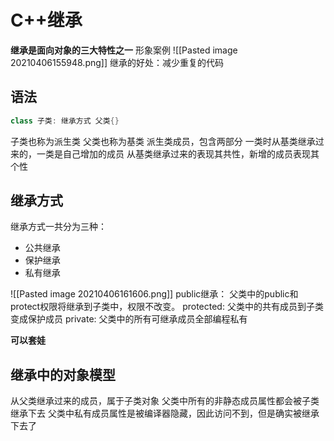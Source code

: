 # C++继承
**继承是面向对象的三大特性之一**
形象案例
![[Pasted image 20210406155948.png]]
继承的好处：减少重复的代码
## 语法
~~~c++
class 子类: 继承方式 父类{}
~~~
子类也称为派生类
父类也称为基类
派生类成员，包含两部分
一类时从基类继承过来的，一类是自己增加的成员
从基类继承过来的表现其共性，新增的成员表现其个性

## 继承方式
继承方式一共分为三种：
+ 公共继承
+ 保护继承
+ 私有继承

![[Pasted image 20210406161606.png]]
public继承：
父类中的public和protect权限将继承到子类中，权限不改变。
protected:
父类中的共有成员到子类变成保护成员
private:
父类中的所有可继承成员全部编程私有

**可以套娃**

## 继承中的对象模型
从父类继承过来的成员，属于子类对象
父类中所有的非静态成员属性都会被子类继承下去
父类中私有成员属性是被编译器隐藏，因此访问不到，但是确实被继承下去了

















